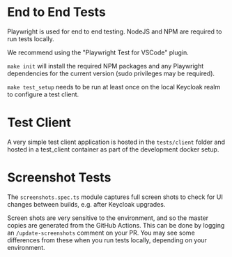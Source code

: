 # End to End Tests

Playwright is used for end to end testing. NodeJS and NPM are required to run tests locally.

We recommend using the "Playwright Test for VSCode" plugin.

`make init` will install the required NPM packages and any Playwright dependencies for the current version (sudo privileges may be required).

`make test_setup` needs to be run at least once on the local Keycloak realm to configure a test client.

# Test Client

A very simple test client application is hosted in the `tests/client` folder and hosted in a test_client container as part of the development docker setup.

# Screenshot Tests

The `screenshots.spec.ts` module captures full screen shots to check for UI changes between builds, e.g. after Keycloak upgrades.

Screen shots are very sensitive to the environment, and so the master copies are generated from the GitHub Actions. This can be done by logging an `/update-screenshots` comment on your PR.  You may see some differences from these when you run tests locally, depending on your environment.
